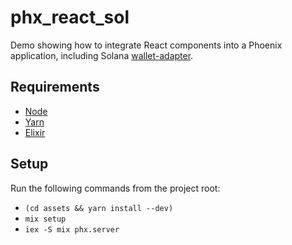 # phx_react_sol

Demo showing how to integrate React components into a Phoenix application, including Solana [wallet-adapter](https://github.com/solana-labs/wallet-adapter).

## Requirements

- [Node](https://nodejs.org/en/download)
- [Yarn](https://yarnpkg.com/getting-started/install)
- [Elixir](https://elixir-lang.org/install.html)

## Setup

Run the following commands from the project root:

- `(cd assets && yarn install --dev)`
- `mix setup`
- `iex -S mix phx.server`
